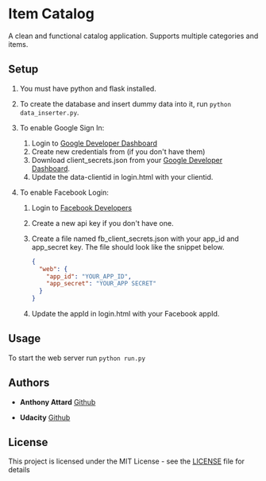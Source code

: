 # Item Catalog

A clean and functional catalog application. Supports multiple categories and items.

## Setup
1. You must have python and flask installed.
3. To create the database and insert dummy data into it, run `python data_inserter.py`.
4. To enable Google Sign In:
    1. Login to [Google Developer Dashboard](https://console.developers.google.com) 
    2. Create new credentials from (if you don't have them)  
    3. Download client_secrets.json from your [Google Developer Dashboard](https://console.developers.google.com).
    4. Update the data-clientid in login.html with your clientid.

5. To enable Facebook Login:
    1. Login to [Facebook Developers](https://developers.facebook.com/)
    2. Create a new api key if you don't have one. 
    3. Create a file named fb_client_secrets.json with your app_id and app_secret key. The file should look like the snippet below.

        ```json
        {
          "web": {
            "app_id": "YOUR_APP_ID",
            "app_secret": "YOUR_APP SECRET"
          }
        }
        ```

    4. Update the appId in login.html with your Facebook appId.

## Usage
To start the web server run `python run.py`

## Authors

* **Anthony Attard** [Github](https://github.com/AnthonyAttard)

* **Udacity** [Github](https://github.com/udacity)

## License

This project is licensed under the MIT License - see the [LICENSE](LICENSE) file for details